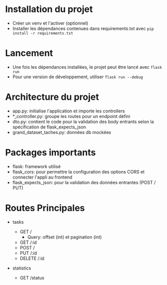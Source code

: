 # Installation du projet

- Créer un venv et l'activer (optionnel)
- Installer les dépendances contenues dans requirements.txt avec `pip install -r requirements.txt`

# Lancement

- Une fois les dépendances installées, le projet peut être lancé avec `flask run`
- Pour une version de développement, utiliser `flask run --debug`

# Architecture du projet

- app.py: initialise l'application et importe les controllers
- \*\_controller.py: groupe les routes pour un endpoint défini
- dto.py: contient le code pour la validation des body entrants selon la spécification de flask_expects_json
- grand_dataset_taches.py: données db mockées

# Packages importants

- flask: framework utilisé
- flask_cors: pour permettre la configuration des options CORS et connecter l'appli au frontend
- flask_expects_json: pour la validation des données entrantes (POST / PUT)

# Routes Principales

- tasks

  - GET /
    - Query: offset (int) et pagination (int)
  - GET /:id
  - POST /
  - PUT /:id
  - DELETE /:id

- statistics
  - GET /status
